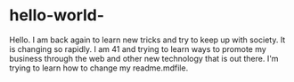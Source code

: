 # hello-world-
Hello. I am back again to learn new tricks and try to keep up with society.  It is changing so rapidly. I am 41 and trying to learn ways to promote my business through the web and other new technology that is out there. 
I'm trying to learn how to change my readme.mdfile.
